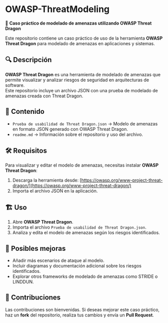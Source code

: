 # OWASP-ThreatModeling

📌 **Caso práctico de modelado de amenazas utilizando OWASP Threat Dragon**  

Este repositorio contiene un caso práctico de uso de la herramienta **OWASP Threat Dragon** para modelado de amenazas en aplicaciones y sistemas.

## 🔍 Descripción

**OWASP Threat Dragon** es una herramienta de modelado de amenazas que permite visualizar y analizar riesgos de seguridad en arquitecturas de software.  
Este repositorio incluye un archivo JSON con una prueba de modelado de amenazas creada con Threat Dragon.

## 📁 Contenido

- `Prueba de usabilidad de Threat Dragon.json` → Modelo de amenazas en formato JSON generado con OWASP Threat Dragon.
- `readme.md` → Información sobre el repositorio y uso del archivo.

## 🛠 Requisitos

Para visualizar y editar el modelo de amenazas, necesitas instalar **OWASP Threat Dragon**:

1. Descarga la herramienta desde: [https://owasp.org/www-project-threat-dragon/](https://owasp.org/www-project-threat-dragon/)
2. Importa el archivo JSON en la aplicación.

## 🏗 Uso

1. Abre **OWASP Threat Dragon**.
2. Importa el archivo `Prueba de usabilidad de Threat Dragon.json`.
3. Analiza y edita el modelo de amenazas según los riesgos identificados.

## 🚀 Posibles mejoras

- Añadir más escenarios de ataque al modelo.
- Incluir diagramas y documentación adicional sobre los riesgos identificados.
- Explorar otros frameworks de modelado de amenazas como STRIDE o LINDDUN.

## 🤝 Contribuciones

Las contribuciones son bienvenidas. Si deseas mejorar este caso práctico, haz un **fork** del repositorio, realiza tus cambios y envía un **Pull Request**.

